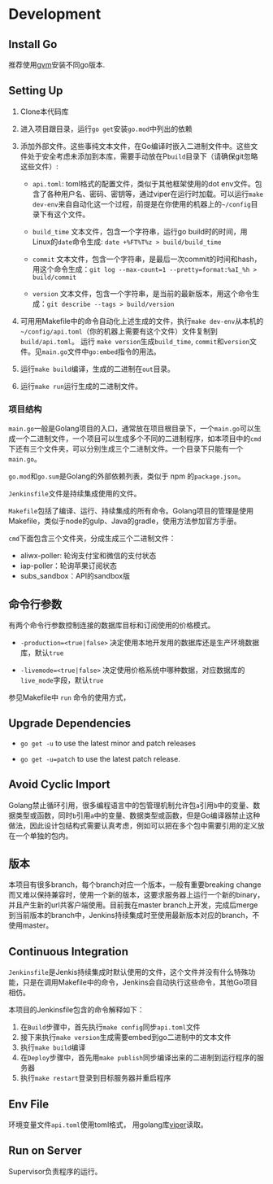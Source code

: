 # Development

## Install Go

推荐使用[gvm](https://github.com/moovweb/gvm)安装不同go版本.

## Setting Up

1. Clone本代码库

2. 进入项目跟目录，运行`go get`安装`go.mod`中列出的依赖

3. 添加外部文件。这些事纯文本文件，在Go编译时嵌入二进制文件中。这些文件处于安全考虑未添加到本库，需要手动放在P`build`目录下（请确保git忽略这些文件）:

    * `api.toml`: toml格式的配置文件，类似于其他框架使用的dot env文件。包含了各种用户名、密码、密钥等，通过viper在运行时加载。可以运行`make dev-env`来自自动化这一个过程，前提是在你使用的机器上的`~/config`目录下有这个文件。

    * `build_time` 文本文件，包含一个字符串，运行go build时的时间，用Linux的`date`命令生成: `date +%FT%T%z > build/build_time`

    * `commit` 文本文件，包含一个字符串，是最后一次commit的时间和hash，用这个命令生成：`git log --max-count=1 --pretty=format:%aI_%h > build/commit`

    * `version` 文本文件，包含一个字符串，是当前的最新版本，用这个命令生成：`git describe --tags > build/version`

4. 可用用Makefile中的命令自动化上述生成的文件，执行`make dev-env`从本机的`~/config/api.toml`（你的机器上需要有这个文件）文件复制到`build/api.toml`。 运行 `make version`生成`build_time`, `commit`和`version`文件。见`main.go`文件中`go:embed`指令的用法。

5. 运行`make build`编译，生成的二进制在`out`目录。

6. 运行`make run`运行生成的二进制文件。

### 项目结构

`main.go`一般是Golang项目的入口，通常放在项目根目录下，一个`main.go`可以生成一个二进制文件，一个项目可以生成多个不同的二进制程序，如本项目中的`cmd`下还有三个文件夹，可以分别生成三个二进制文件。一个目录下只能有一个`main.go`。

`go.mod`和`go.sum`是Golang的外部依赖列表，类似于 npm 的`package.json`。

`Jenkinsfile`文件是持续集成使用的文件。

`Makefile`包括了编译、运行、持续集成的所有命令。Golang项目的管理是使用Makefile，类似于node的gulp、Java的gradle，使用方法参加官方手册。

`cmd`下面包含三个文件夹，分成生成三个二进制文件：

* aliwx-poller: 轮询支付宝和微信的支付状态
* iap-poller：轮询苹果订阅状态
* subs_sandbox：API的sandbox版

## 命令行参数

有两个命令行参数控制连接的数据库目标和订阅使用的价格模式。

* `-production=<true|false>` 决定使用本地开发用的数据库还是生产环境数据库，默认`true`

* `-livemode=<true|false>` 决定使用价格系统中哪种数据，对应数据库的`live_mode`字段，默认`true`

参见Makefile中 `run` 命令的使用方式，

## Upgrade Dependencies

* `go get -u` to use the latest minor and patch releases

* `go get -u=patch` to use the latest patch release.

## Avoid Cyclic Import

Golang禁止循环引用，很多编程语言中的包管理机制允许包`a`引用`b`中的变量、数据类型或函数，同时`b`引用`a`中的变量、数据类型或函数，但是Go编译器禁止这种做法，因此设计包结构式需要认真考虑，例如可以把在多个包中需要引用的定义放在一个单独的包内。

## 版本

本项目有很多branch，每个branch对应一个版本，一般有重要breaking change而又难以保持兼容时，使用一个新的版本，这要求服务器上运行一个新的binary，并且产生新的url共客户端使用。目前我在master branch上开发，完成后merge到当前版本的branch中，Jenkins持续集成时至使用最新版本对应的branch，不使用master。

## Continuous Integration

`Jenkinsfile`是Jenkis持续集成时默认使用的文件，这个文件并没有什么特殊功能，只是在调用Makefile中的命令，Jenkins会自动执行这些命令，其他Go项目相仿。

本项目的Jenkinsfile包含的命令解释如下：

1. 在`Build`步骤中，首先执行`make config`同步`api.toml`文件
2. 接下来执行`make version`生成需要embed到go二进制中的文本文件
3. 执行`make build`编译
4. 在`Deploy`步骤中，首先用`make publish`同步编译出来的二进制到运行程序的服务器
5. 执行`make restart`登录到目标服务器并重启程序

## Env File

环境变量文件`api.toml`使用toml格式， 用golang库[viper](https://github.com/spf13/viper)读取。

## Run on Server

Supervisor负责程序的运行。
